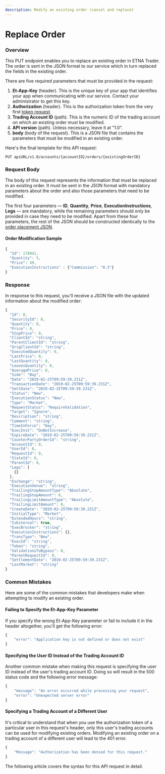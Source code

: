 ```yaml
---
description: Modify an existing order (cancel and replace)
---
```


# Replace Order

### Overview

This PUT endpoint enables you to replace an existing order in ETNA Trader. The order is sent in the JSON format to our service which in turn replaced the fields in the existing order.

There are five required parameters that must be provided in the request:

1. **Et-App-Key** \(header\). This is the unique key of your app that identifies your app when communicating with our service. Contact your administrator to get this key.
2. **Authorization** \(header\). This is the authorization token from the very first [token request](../../authentication/requesting-tokens/).
3. **Trading Account ID** \(path\). This is the numeric ID of the trading account on which an existing order must be modified.
4. **API version** \(path\). Unless necessary, leave it at "1.0".
5. **body** \(body of the request\). This is a JSON file that contains the parameters that must be modified in an existing order. 

Here's the final template for this API request:

```text
PUT apiURL/v1.0/accounts/{accountID}/orders/{existingOrderID}
```

### Request Body

The body of this request represents the information that must be replaced in an existing order. It must be sent in the JSON format with mandatory parameters about the order and also those parameters that need to be modified.

The first four parameters — **ID**, **Quantity**, **Price**, **ExecutionInstructions**, **Legs** — are mandatory, while the remaining parameters should only be provided in case they need to be modified. Apart from these four parameters, the rest of the JSON should be constructed identically to the [order placement JSON](../place-order/).

#### Order Modification Sample

```javascript
{
  "Id": 178941,
  "Quantity": 5,
  "Price": 49,
  "ExecutionInstructions" : {"Commission": "0.5"}
}
```

### Response

In response to this request, you'll receive a JSON file with the updated information about the modified order:

```javascript
{
  "Id": 0,
  "SecurityId": 0,
  "Quantity": 0,
  "Price": 0,
  "StopPrice": 0,
  "ClientId": "string",
  "ParentClientId": "string",
  "OrigClientId": "string",
  "ExecutedQuantity": 0,
  "LastPrice": 0,
  "LastQuantity": 0,
  "LeavesQuantity": 0,
  "AveragePrice": 0,
  "Side": "Buy",
  "Date": "2019-02-25T09:59:39.231Z",
  "TransactionDate": "2019-02-25T09:59:39.231Z",
  "SettDate": "2019-02-25T09:59:39.231Z",
  "Status": "New",
  "ExecutionStatus": "New",
  "Type": "Market",
  "RequestStatus": "RequireValidation",
  "Target": "Ignore",
  "Description": "string",
  "Comment": "string",
  "TimeInForce": "Day",
  "ExecInst": "DoNotIncrease",
  "ExpireDate": "2019-02-25T09:59:39.231Z",
  "CounterPartyOrderId": "string",
  "AccountId": 0,
  "UserId": 0,
  "RequestId": 0,
  "StateId": 0,
  "ParentId": 0,
  "Legs": [
    {}
  ],
  "Exchange": "string",
  "ExecutionVenue": "string",
  "TrailingStopAmountType": "Absolute",
  "TrailingStopAmount": 0,
  "TrailingLimitAmountType": "Absolute",
  "TrailingLimitAmount": 0,
  "CreateDate": "2019-02-25T09:59:39.231Z",
  "InitialType": "Market",
  "ExtendedHours": "string",
  "IsExternal": true,
  "ExecBrocker": "string",
  "ExecutionInstructions": {},
  "TransType": "New",
  "ExecId": "string",
  "Token": "string",
  "ValidationsToBypass": 0,
  "ParentRequestId": 0,
  "SettlementDate": "2019-02-25T09:59:39.231Z",
  "LastMarket": "string"
}
```

### Common Mistakes

Here are some of the common mistakes that developers make when attempting to modify an existing order. 

#### Failing to Specify the Et-App-Key Parameter

If you specify the wrong Et-App-Key parameter or fail to include it in the header altogether, you'll get the following error:

```javascript
{
    "error": "Application key is not defined or does not exist"
}
```

#### Specifying the User ID Instead of the Trading Account ID

Another common mistake when making this request is specifying the user ID instead of the user's trading account ID. Doing so will result in the 500 status code and the following error message:

```javascript
{
    "message": "An error occurred while processing your request",
    "error": "Unexpected server error"
}
```

#### Specifying a Trading Account of a Different User

It's critical to understand that when you use the authorization token of a particular user in this request's header, only this user's trading accounts can be used for modifying existing orders. Modifying an existing order on a trading account of a different user will lead to the 401 error.

```javascript
{
    "Message": "Authorization has been denied for this request."
}
```

The following article covers the syntax for this API request in detail.

